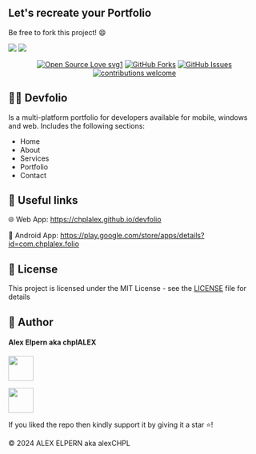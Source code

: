 ## Let's recreate your Portfolio

Be free to fork this project! 😄

<img src="https://user-images.githubusercontent.com/43790152/171403666-468b63d9-52be-4ec6-9cdb-c08c0e9d18f3.png">

<img src="https://user-images.githubusercontent.com/43790152/171403671-4e50f0a8-f73c-40f6-8628-547754afc2ef.png">

<br>

<div align="center">

[![Open Source Love svg1](https://badges.frapsoft.com/os/v1/open-source.svg?v=103)](#)
[![GitHub Forks](https://img.shields.io/github/forks/saadhaxxan/Car_Game_Python_Pygame.svg?style=social&label=Fork&maxAge=2592000)](https://github.com/m-hamzashakeel/DevFolio/fork)
[![GitHub Issues](https://img.shields.io/github/issues/saadhaxxan/Car_Game_Python_Pygame.svg?style=flat&label=Issues&maxAge=2592000)](https://github.com/m-hamzashakeel/DevFolio/issues)
[![contributions welcome](https://img.shields.io/badge/contributions-welcome-brightgreen.svg?style=flat&label=Contributions&colorA=red&colorB=black	)](#)

</div>

## 🧑‍💻 Devfolio
Is a multi-platform portfolio for developers available for mobile, windows and web. Includes the following sections:
- Home
- About
- Services
- Portfolio
- Contact

## 🔗 Useful links

🌐 Web App: https://chplalex.github.io/devfolio

📱 Android App: https://play.google.com/store/apps/details?id=com.chplalex.folio

## 🔑 License
This project is licensed under the MIT License - see the [LICENSE](LICENSE.md) file for details

## 🧑 Author

#### Alex Elpern aka chplALEX

[<img src="https://camo.githubusercontent.com/e9592fd6ea20b888ed3c7621d8c7257835af4f2e7232e92f5db4e9e2e4e91380/68747470733a2f2f6564656e742e6769746875622e696f2f537570657254696e7949636f6e732f696d616765732f7376672f6c696e6b6564696e2e737667?logo=linkedin&longCache=true&style=social&label=Connect" height="50" width="50">](https://www.linkedin.com/in/alex-elpern)

[<img src="https://camo.githubusercontent.com/79256dafb2a4640d2ef03249a1afc716cc5de12f2082b0b82c692b0163f6a955/68747470733a2f2f6564656e742e6769746875622e696f2f537570657254696e7949636f6e732f696d616765732f7376672f6769746875622e737667?logo=Github&longCache=true&style=social&label=Follow" height="50" width="50">](https://github.com/chplalex)

If you liked the repo then kindly support it by giving it a star ⭐!

©️ 2024 ALEX ELPERN aka alexCHPL
